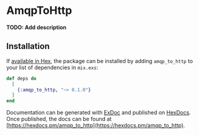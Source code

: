 # AmqpToHttp

**TODO: Add description**

## Installation

If [available in Hex](https://hex.pm/docs/publish), the package can be installed
by adding `amqp_to_http` to your list of dependencies in `mix.exs`:

```elixir
def deps do
  [
    {:amqp_to_http, "~> 0.1.0"}
  ]
end
```

Documentation can be generated with [ExDoc](https://github.com/elixir-lang/ex_doc)
and published on [HexDocs](https://hexdocs.pm). Once published, the docs can
be found at [https://hexdocs.pm/amqp_to_http](https://hexdocs.pm/amqp_to_http).

